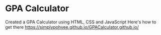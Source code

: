 # GPA Calculator

Created a GPA Calculator using HTML, CSS and JavaScript
Here's how to get there
https://simplypohyee.github.io/GPACalculator.github.io/
